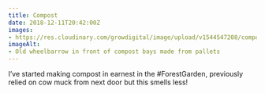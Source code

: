 ```yaml
---
title: Compost
date: 2018-12-11T20:42:00Z
images: 
- https://res.cloudinary.com/growdigital/image/upload/v1544547208/compost-62AE4A3F.jpg
imageAlt: 
- Old wheelbarrow in front of compost bays made from pallets
---
```


I’ve started making compost in earnest in the #ForestGarden, previously relied on cow muck from next door but this smells less!
